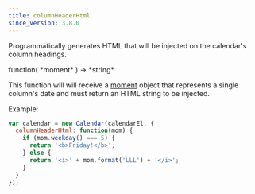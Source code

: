 ```yaml
---
title: columnHeaderHtml
since_version: 3.8.0
---
```


Programmatically generates HTML that will be injected on the calendar's column headings.

<div class='spec' markdown='1'>
function( *moment* ) -> *string*
</div>

This function will will receive a [moment](moment) object that represents a single column's date and must return an HTML string to be injected.

Example:

```js
var calendar = new Calendar(calendarEl, {
  columnHeaderHtml: function(mom) {
    if (mom.weekday() === 5) {
      return '<b>Friday!</b>';
    } else {
      return '<i>' + mom.format('LLL') + '</i>';
    }
  }
});
```
